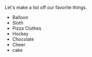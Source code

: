 Let's make a list off our favorite things.

- Balloon
- Sloth
- Pizza Clothes
- Hockey
- Chocolate
- Cheer
- cake
